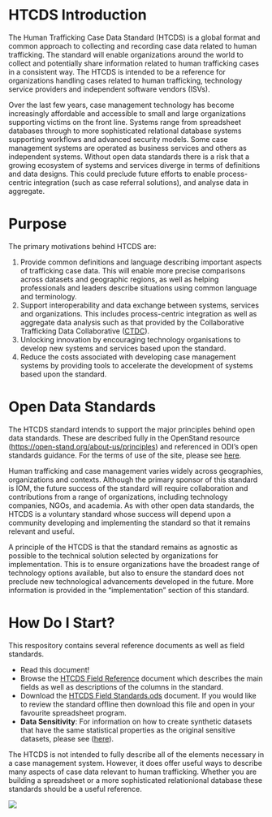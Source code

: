 # HTCDS Introduction

The Human Trafficking Case Data Standard (HTCDS) is a global format and common approach to collecting and recording case data related to human trafficking. The standard will enable organizations around the world to collect and potentially share information related to human trafficking cases in a consistent way. The HTCDS is intended to be a reference for organizations handling cases related to human trafficking, technology service providers and independent software vendors (ISVs).

Over the last few years, case management technology has become increasingly affordable and accessible to small and large organizations supporting victims on the front line. Systems range from spreadsheet databases through to more sophisticated relational database systems supporting workflows and advanced security models. Some case management systems are operated as business services and others as independent systems. Without open data standards there is a risk that a growing ecosystem of systems and services diverge in terms of definitions and data designs. This could preclude future efforts to enable process-centric integration (such as case referral solutions), and analyse data in aggregate.

# Purpose

The primary motivations behind HTCDS are:

1. Provide common definitions and language describing important aspects of trafficking case data. This will enable more precise comparisons across datasets and geographic regions, as well as helping professionals and leaders describe situations using common language and terminology.
2. Support interoperability and data exchange between systems, services and organizations. This includes process-centric integration as well as aggregate data analysis such as that provided by the Collaborative Trafficking Data Collaborative ([CTDC](https://www.ctdatacollaborative.org/)).
3. Unlocking innovation by encouraging technology organisations to develop new systems and services based upon the standard.
4. Reduce the costs associated with developing case management systems by providing tools to accelerate the development of systems based upon the standard.

# Open Data Standards

The HTCDS standard intends to support the major principles behind open data standards. These are described fully in the OpenStand resource (https://open-stand.org/about-us/principles) and referenced in ODI’s open standards guidance. For the terms of use of the site, please see [here](https://github.com/UNMigration/HTCDS/blob/master/Terms%20of%20use.docx). 

Human trafficking and case management varies widely across geographies, organizations and contexts. Although the primary sponsor of this standard is IOM, the future success of the standard will require collaboration and contributions from a range of organizations, including technology companies, NGOs, and academia. As with other open data standards, the HTCDS is a voluntary standard whose success will depend upon a community developing and implementing the standard so that it remains relevant and useful.

A principle of the HTCDS is that the standard remains as agnostic as possible to the technical solution selected by organizations for implementation. This is to ensure organizations have the broadest range of technology options available, but also to ensure the standard does not preclude new technological advancements developed in the future. More information is provided in the “implementation” section of this standard.

# How Do I Start?

This respository contains several reference documents as well as field standards. 

- Read this document!
- Browse the [HTCDS Field Reference](https://github.com/UNMigration/HTCDS/blob/master/HTCDS%20Field%20Reference.md) document which describes the main fields as well as descriptions of the columns in the standard.
- Download the [HTCDS Field Standards.ods](https://github.com/UNMigration/HTCDS/blob/master/HTCDS%20Field%20Standards.ods) document. If you would like to review the standard offline then download this file and open in your favourite spreadsheet program.
- **Data Sensitivity**: For information on how to create synthetic datasets that have the same statistical properties as the original sensitive datasets, please see ([here](https://github.com/microsoft/synthetic-data-showcase)).

The HTCDS is not intended to fully describe all of the elements necessary in a case management system. However, it does offer useful ways to describe many aspects of case data relevant to human trafficking. Whether you are building a spreadsheet or a more sophisticated relationional database these standards should be a useful reference.

[![](https://ga-beacon.appspot.com/UA-180938215-1/UNMigration/HTCDS/readme?pixel)](https://github.com/igrigorik/ga-beacon)
